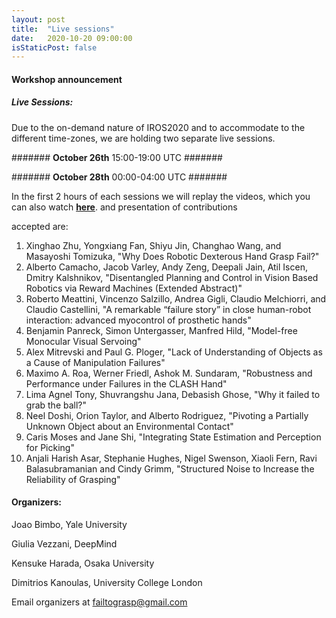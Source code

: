 ```yaml
---
layout: post
title:  "Live sessions"
date:   2020-10-20 09:00:00
isStaticPost: false
---
```


#### Workshop announcement ####
##### Live Sessions: #####
Due to the on-demand nature of IROS2020 and to accommodate to the different time-zones, we are holding two separate live sessions.


####### **October 26th** 15:00-19:00 UTC #######

####### **October 28th** 00:00-04:00 UTC #######

In the first 2 hours of each sessions we will replay the videos, which you can also watch [**here**](/../schedule/).
and presentation of contributions


accepted are:
1. Xinghao Zhu, Yongxiang Fan, Shiyu Jin, Changhao Wang, and Masayoshi Tomizuka, "Why Does Robotic Dexterous Hand Grasp Fail?"
2. Alberto Camacho, Jacob Varley, Andy Zeng, Deepali Jain, Atil Iscen, Dmitry Kalshnikov, "Disentangled Planning and Control in Vision Based Robotics via Reward Machines (Extended Abstract)"
3. Roberto Meattini, Vincenzo Salzillo, Andrea Gigli, Claudio Melchiorri, and Claudio Castellini, "A remarkable “failure story” in close human-robot interaction: advanced myocontrol of prosthetic hands"
4. Benjamin Panreck, Simon Untergasser, Manfred Hild, "Model-free Monocular Visual Servoing"
5. Alex Mitrevski and Paul G. Ploger, "Lack of Understanding of Objects as a Cause of Manipulation Failures"
6. Maximo A. Roa, Werner Friedl, Ashok M. Sundaram, "Robustness and Performance under Failures in the CLASH Hand"
7. Lima Agnel Tony, Shuvrangshu Jana, Debasish Ghose, "Why it failed to grab the ball?"
8. Neel Doshi, Orion Taylor, and Alberto Rodriguez, "Pivoting a Partially Unknown Object about an Environmental Contact"
9. Caris Moses and Jane Shi, "Integrating State Estimation and Perception for Picking"
10. Anjali Harish Asar, Stephanie Hughes, Nigel Swenson, Xiaoli Fern, Ravi Balasubramanian and Cindy Grimm, "Structured Noise to Increase the Reliability of Grasping"





#### Organizers: ####
Joao Bimbo, Yale University

Giulia Vezzani, DeepMind

Kensuke Harada, Osaka University

Dimitrios Kanoulas, University College London

Email organizers at [failtograsp@gmail.com](mailto:failtograsp@gmail.com)